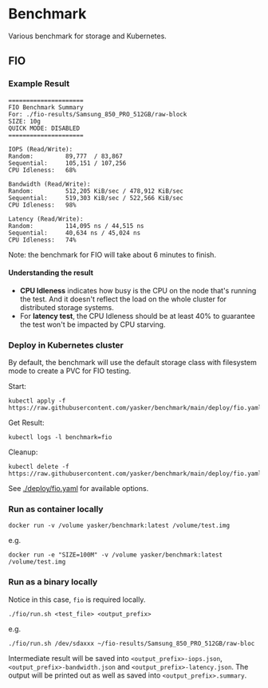 # Benchmark

Various benchmark for storage and Kubernetes.

## FIO

### Example Result
```
=====================
FIO Benchmark Summary
For: ./fio-results/Samsung_850_PRO_512GB/raw-block
SIZE: 10g
QUICK MODE: DISABLED
=====================

IOPS (Read/Write):
Random:         89,777  / 83,867
Sequential:     105,151 / 107,256
CPU Idleness:   68%

Bandwidth (Read/Write):
Random:         512,205 KiB/sec / 478,912 KiB/sec
Sequential:     519,303 KiB/sec / 522,566 KiB/sec
CPU Idleness:   98%

Latency (Read/Write):
Random:         114,095 ns / 44,515 ns
Sequential:     40,634 ns / 45,024 ns
CPU Idleness:   74%
```

Note: the benchmark for FIO will take about 6 minutes to finish.

#### Understanding the result

* **CPU Idleness** indicates how busy is the CPU on the node that's running the test. And it doesn't reflect the load on the whole cluster for distributed storage systems.
* For **latency test**, the CPU Idleness should be at least 40% to guarantee the test won't be impacted by CPU starving.

### Deploy in Kubernetes cluster

By default, the benchmark will use the default storage class with filesystem mode to create a PVC for FIO testing.

Start:
```
kubectl apply -f https://raw.githubusercontent.com/yasker/benchmark/main/deploy/fio.yaml
```

Get Result:
```
kubectl logs -l benchmark=fio
```

Cleanup:
```
kubectl delete -f https://raw.githubusercontent.com/yasker/benchmark/main/deploy/fio.yaml
```

See [./deploy/fio.yaml](https://github.com/yasker/benchmark/blob/main/deploy/fio.yaml) for available options.

### Run as container locally

```
docker run -v /volume yasker/benchmark:latest /volume/test.img
```
e.g.
```
docker run -e "SIZE=100M" -v /volume yasker/benchmark:latest /volume/test.img
```

### Run as a binary locally

Notice in this case, `fio` is required locally.

```
./fio/run.sh <test_file> <output_prefix>
```
e.g.
```
./fio/run.sh /dev/sdaxxx ~/fio-results/Samsung_850_PRO_512GB/raw-bloc
```

Intermediate result will be saved into `<output_prefix>-iops.json`, `<output_prefix>-bandwidth.json` and `<output_prefix>-latency.json`.
The output will be printed out as well as saved into `<output_prefix>.summary`.

